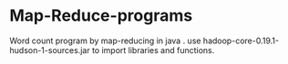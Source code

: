 # Map-Reduce-programs
Word count program by map-reducing in java .
use hadoop-core-0.19.1-hudson-1-sources.jar to import libraries and functions.
